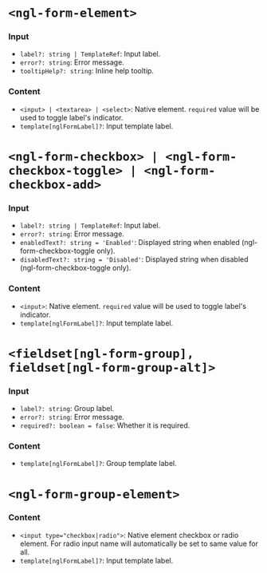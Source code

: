 # `<ngl-form-element>`

### Input
  * `label?: string | TemplateRef`: Input label.
  * `error?: string`: Error message.
  * `tooltipHelp?: string`: Inline help tooltip.

### Content

  * `<input> | <textarea> | <select>`: Native element. `required` value will be used to toggle label's indicator.
  * `template[nglFormLabel]?`: Input template label.


# `<ngl-form-checkbox> | <ngl-form-checkbox-toggle> | <ngl-form-checkbox-add>`

### Input
  * `label?: string | TemplateRef`: Input label.
  * `error?: string`: Error message.
  * `enabledText?: string = 'Enabled'`: Displayed string when enabled (ngl-form-checkbox-toggle only).
  * `disabledText?: string = 'Disabled'`: Displayed string when disabled (ngl-form-checkbox-toggle only).

### Content

  * `<input>`: Native element. `required` value will be used to toggle label's indicator.
  * `template[nglFormLabel]?`: Input template label.


# `<fieldset[ngl-form-group], fieldset[ngl-form-group-alt]>`

### Input
  * `label?: string`: Group label.
  * `error?: string`: Error message.
  * `required?: boolean = false`: Whether it is required.

### Content

  * `template[nglFormLabel]?`: Group template label.

# `<ngl-form-group-element>`

### Content

  * `<input type="checkbox|radio">`: Native element checkbox or radio element. For radio input name will automatically be set to same value for all.
  * `template[nglFormLabel]?`: Input template label.

